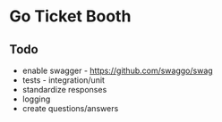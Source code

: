 # Go Ticket Booth

## Todo
 - enable swagger  - https://github.com/swaggo/swag
 - tests - integration/unit
 - standardize responses
 - logging
 - create questions/answers
 
 
